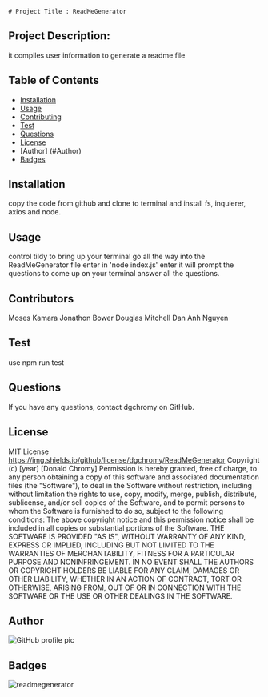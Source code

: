 
    # Project Title : ReadMeGenerator
  ## Project Description:
  it compiles user information to generate a readme file
  ## Table of Contents
  * [Installation](#installation)
  * [Usage](#usage)
  * [Contributing](#contributing)
  * [Test](#test)
  * [Questions](#questions)
  * [License](#license)
  * [Author] (#Author)
  * [Badges](#badges)
  ## Installation
  copy the code from github and clone to terminal and install fs, inquierer, axios and node. 
  ## Usage
   control tildy to bring up your terminal go all the way into the ReadMeGenerator file enter in 'node index.js' enter it will prompt the questions to come up on your terminal answer all the questions.
  ## Contributors
  Moses Kamara Jonathon Bower Douglas Mitchell Dan Anh Nguyen 
  ## Test
  use npm run test 
  ## Questions
  If you have any questions, contact dgchromy on GitHub.
  ## License
  MIT License https://img.shields.io/github/license/dgchromy/ReadMeGenerator
  Copyright (c) [year] [Donald Chromy]
  Permission is hereby granted, free of charge, to any person obtaining a copy
  of this software and associated documentation files (the "Software"), to deal
  in the Software without restriction, including without limitation the rights
  to use, copy, modify, merge, publish, distribute, sublicense, and/or sell
  copies of the Software, and to permit persons to whom the Software is
  furnished to do so, subject to the following conditions:
  The above copyright notice and this permission notice shall be included in all
  copies or substantial portions of the Software.
  THE SOFTWARE IS PROVIDED "AS IS", WITHOUT WARRANTY OF ANY KIND, EXPRESS OR
  IMPLIED, INCLUDING BUT NOT LIMITED TO THE WARRANTIES OF MERCHANTABILITY,
  FITNESS FOR A PARTICULAR PURPOSE AND NONINFRINGEMENT. IN NO EVENT SHALL THE
  AUTHORS OR COPYRIGHT HOLDERS BE LIABLE FOR ANY CLAIM, DAMAGES OR OTHER
  LIABILITY, WHETHER IN AN ACTION OF CONTRACT, TORT OR OTHERWISE, ARISING FROM,
  OUT OF OR IN CONNECTION WITH THE SOFTWARE OR THE USE OR OTHER DEALINGS IN THE
  SOFTWARE.
  ## Author
  ![GitHub profile pic](https://avatars3.githubusercontent.com/u/65515339?v=4)
  ## Badges
 
 
![readmegenerator](https://user-images.githubusercontent.com/65515339/90997410-526d0700-e576-11ea-92a3-1dd9c801eddb.gif)
 
  
